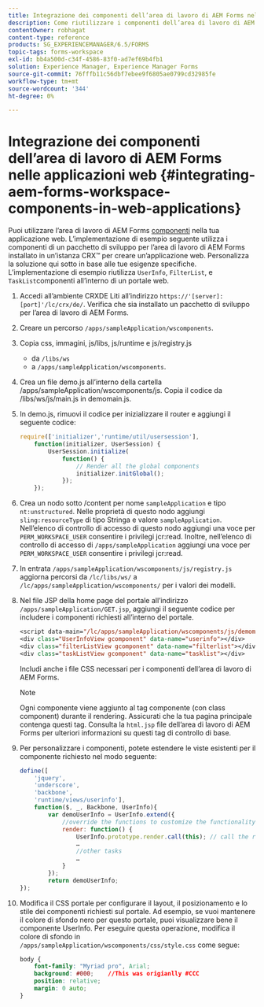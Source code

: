 ```yaml
---
title: Integrazione dei componenti dell’area di lavoro di AEM Forms nelle applicazioni web
description: Come riutilizzare i componenti dell’area di lavoro di AEM Forms nelle tue applicazioni web per utilizzare le funzionalità e fornire un’integrazione perfetta.
contentOwner: robhagat
content-type: reference
products: SG_EXPERIENCEMANAGER/6.5/FORMS
topic-tags: forms-workspace
exl-id: bb4a500d-c34f-4586-83f0-ad7ef69b4fb1
solution: Experience Manager, Experience Manager Forms
source-git-commit: 76fffb11c56dbf7ebee9f6805ae0799cd32985fe
workflow-type: tm+mt
source-wordcount: '344'
ht-degree: 0%

---
```


# Integrazione dei componenti dell’area di lavoro di AEM Forms nelle applicazioni web {#integrating-aem-forms-workspace-components-in-web-applications}

Puoi utilizzare l’area di lavoro di AEM Forms [componenti](/help/forms/using/description-reusable-components.md) nella tua applicazione web. L’implementazione di esempio seguente utilizza i componenti di un pacchetto di sviluppo per l’area di lavoro di AEM Forms installato in un’istanza CRX™ per creare un’applicazione web. Personalizza la soluzione qui sotto in base alle tue esigenze specifiche. L’implementazione di esempio riutilizza `UserInfo`, `FilterList`, e `TaskList`componenti all’interno di un portale web.

1. Accedi all’ambiente CRXDE Liti all’indirizzo `https://'[server]:[port]'/lc/crx/de/`. Verifica che sia installato un pacchetto di sviluppo per l’area di lavoro di AEM Forms.
1. Creare un percorso `/apps/sampleApplication/wscomponents`.
1. Copia css, immagini, js/libs, js/runtime e js/registry.js

   * da `/libs/ws`
   * a `/apps/sampleApplication/wscomponents`.

1. Crea un file demo.js all’interno della cartella /apps/sampleApplication/wscomponents/js. Copia il codice da /libs/ws/js/main.js in demomain.js.
1. In demo.js, rimuovi il codice per inizializzare il router e aggiungi il seguente codice:

   ```javascript
   require(['initializer','runtime/util/usersession'],
       function(initializer, UserSession) {
           UserSession.initialize(
               function() {
                   // Render all the global components
                   initializer.initGlobal();
               });
       });
   ```

1. Crea un nodo sotto /content per nome `sampleApplication` e tipo `nt:unstructured`. Nelle proprietà di questo nodo aggiungi `sling:resourceType` di tipo Stringa e valore `sampleApplication`. Nell’elenco di controllo di accesso di questo nodo aggiungi una voce per `PERM_WORKSPACE_USER` consentire i privilegi jcr:read. Inoltre, nell’elenco di controllo di accesso di `/apps/sampleApplication` aggiungi una voce per `PERM_WORKSPACE_USER` consentire i privilegi jcr:read.
1. In entrata `/apps/sampleApplication/wscomponents/js/registry.js` aggiorna percorsi da `/lc/libs/ws/` a `/lc/apps/sampleApplication/wscomponents/` per i valori dei modelli.
1. Nel file JSP della home page del portale all’indirizzo `/apps/sampleApplication/GET.jsp`, aggiungi il seguente codice per includere i componenti richiesti all’interno del portale.

   ```jsp
   <script data-main="/lc/apps/sampleApplication/wscomponents/js/demomain" src="/lc/apps/sampleApplication/wscomponents/js/libs/require/require.js"></script>
   <div class="UserInfoView gcomponent" data-name="userinfo"></div>
   <div class="filterListView gcomponent" data-name="filterlist"></div>
   <div class="taskListView gcomponent" data-name="tasklist"></div>
   ```

   Includi anche i file CSS necessari per i componenti dell’area di lavoro di AEM Forms.

   >[!NOTE]
   >
   >Ogni componente viene aggiunto al tag componente (con class component) durante il rendering. Assicurati che la tua pagina principale contenga questi tag. Consulta la `html.jsp` file dell’area di lavoro di AEM Forms per ulteriori informazioni su questi tag di controllo di base.

1. Per personalizzare i componenti, potete estendere le viste esistenti per il componente richiesto nel modo seguente:

   ```javascript
   define([
       'jquery',
       'underscore',
       'backbone',
       'runtime/views/userinfo'],
       function($, _, Backbone, UserInfo){
           var demoUserInfo = UserInfo.extend({
               //override the functions to customize the functionality
               render: function() {
                   UserInfo.prototype.render.call(this); // call the render function of the super class
                   …
                   //other tasks
                   …
               }
           });
           return demoUserInfo;
   });
   ```

1. Modifica il CSS portale per configurare il layout, il posizionamento e lo stile dei componenti richiesti sul portale. Ad esempio, se vuoi mantenere il colore di sfondo nero per questo portale, puoi visualizzare bene il componente UserInfo. Per eseguire questa operazione, modifica il colore di sfondo in `/apps/sampleApplication/wscomponents/css/style.css` come segue:

   ```css
   body {
       font-family: "Myriad pro", Arial;
       background: #000;    //This was origianlly #CCC
       position: relative;
       margin: 0 auto;
   }
   ```
